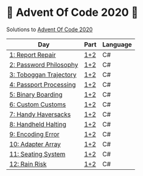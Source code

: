 # 🎄 Advent Of Code 2020 🎄

Solutions to [Advent Of Code 2020](https://adventofcode.com/2020)

| Day | Part | Language |
|-----|------|----------|
|[1: Report Repair](https://adventofcode.com/2020/day/1)|[1+2](/puzzle1/Program.cs)|C#
|[2: Password Philosophy](https://adventofcode.com/2020/day/2)|[1+2](/puzzle2/Program.cs)|C#
|[3: Toboggan Trajectory](https://adventofcode.com/2020/day/3)|[1+2](/puzzle3/Program.cs)|C#
|[4: Passport Processing](https://adventofcode.com/2020/day/4)|[1+2](/puzzle4/Program.cs)|C#
|[5: Binary Boarding](https://adventofcode.com/2020/day/5)|[1+2](/puzzle5/Program.cs)|C#
|[6: Custom Customs](https://adventofcode.com/2020/day/6)|[1+2](/puzzle6/Program.cs)|C#
|[7: Handy Haversacks](https://adventofcode.com/2020/day/7)|[1+2](/puzzle7/Program.cs)|C#
|[8: Handheld Halting](https://adventofcode.com/2020/day/8)|[1+2](/puzzle8/Program.cs)|C#
|[9: Encoding Error](https://adventofcode.com/2020/day/9)|[1+2](/puzzle9/Program.cs)|C#
|[10: Adapter Array](https://adventofcode.com/2020/day/10)|[1+2](/puzzle10/Program.cs)|C#
|[11: Seating System](https://adventofcode.com/2020/day/11)|[1+2](/puzzle11/Program.cs)|C#
|[12: Rain Risk](https://adventofcode.com/2020/day/12)|[1+2](/puzzle12/Program.cs)|C#
